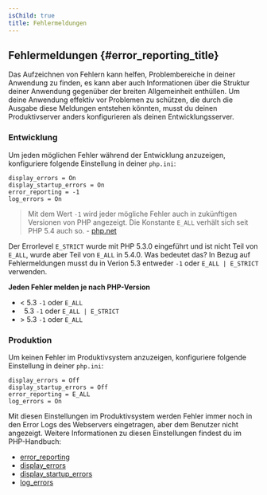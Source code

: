 ```yaml
---
isChild: true
title: Fehlermeldungen
---
```


## Fehlermeldungen  {#error_reporting_title}

Das Aufzeichnen von Fehlern kann helfen, Problembereiche in deiner Anwendung zu finden, es kann aber auch Informationen über die Struktur deiner Anwendung gegenüber der breiten Allgemeinheit enthüllen. Um deine Anwendung effektiv vor Problemen zu schützen, die durch die Ausgabe diese Meldungen entstehen könnten, musst du deinen Produktivserver anders konfigurieren als deinen Entwicklungsserver.

### Entwicklung

Um jeden möglichen Fehler während der Entwicklung anzuzeigen, konfiguriere folgende Einstellung in deiner `php.ini`:

    display_errors = On
    display_startup_errors = On
    error_reporting = -1
    log_errors = On

> Mit dem Wert `-1` wird jeder mögliche Fehler auch in zukünftigen Versionen von PHP angezeigt. Die Konstante `E_ALL` verhält sich seit PHP 5.4 auch so. - [php.net](http://php.net/manual/function.error-reporting.php)

Der Errorlevel `E_STRICT` wurde mit PHP 5.3.0 eingeführt und ist nicht Teil von `E_ALL`, wurde aber Teil von `E_ALL` in 5.4.0. Was bedeutet das? In Bezug auf Fehlermeldungen musst du in Verion 5.3 entweder `-1` oder `E_ALL | E_STRICT` verwenden.

**Jeden Fehler melden je nach PHP-Version**

* &lt; 5.3 `-1` oder `E_ALL`
* &nbsp; 5.3 `-1` oder `E_ALL | E_STRICT`
* &gt; 5.3 `-1` oder `E_ALL`

### Produktion

Um keinen Fehler im Produktivsystem anzuzeigen, konfiguriere folgende Einstellung in deiner `php.ini`:

    display_errors = Off
    display_startup_errors = Off
    error_reporting = E_ALL
    log_errors = On

Mit diesen Einstellungen im Produktivsystem werden Fehler immer noch in den Error Logs des Webservers eingetragen, aber dem Benutzer nicht angezeigt. Weitere Informationen zu diesen Einstellungen findest du im PHP-Handbuch:

* [error_reporting](http://php.net/manual/errorfunc.configuration.php#ini.error-reporting)
* [display_errors](http://php.net/manual/errorfunc.configuration.php#ini.display-errors)
* [display_startup_errors](http://php.net/manual/errorfunc.configuration.php#ini.display-startup-errors)
* [log_errors](http://php.net/manual/errorfunc.configuration.php#ini.log-errors)
